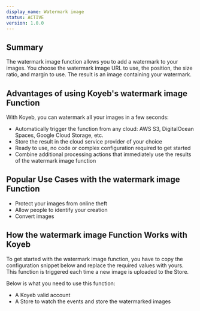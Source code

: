 ```yaml
---
display_name: Watermark image
status: ACTIVE
version: 1.0.0
---
```


## Summary

The watermark image function allows you to add a watermark to your images. You choose the watermark image URL to use, the position, the size ratio, and margin to use. The result is an image containing your watermark.

## Advantages of using Koyeb's watermark image Function

With Koyeb, you can watermark all your images in a few seconds:

- Automatically trigger the function from any cloud: AWS S3, DigitalOcean Spaces, Google Cloud Storage, etc.
- Store the result in the cloud service provider of your choice
- Ready to use, no code or complex configuration required to get started
- Combine additional processing actions that immediately use the results of the watermark image function

## Popular Use Cases with the watermark image Function

- Protect your images from online theft
- Allow people to identify your creation
- Convert images

## How the watermark image Function Works with Koyeb

To get started with the watermark image function, you have to copy the configuration snippet below and replace the required values with yours.
This function is triggered each time a new image is uploaded to the Store.

Below is what you need to use this function:

* A Koyeb valid account
* A Store to watch the events and store the watermarked images